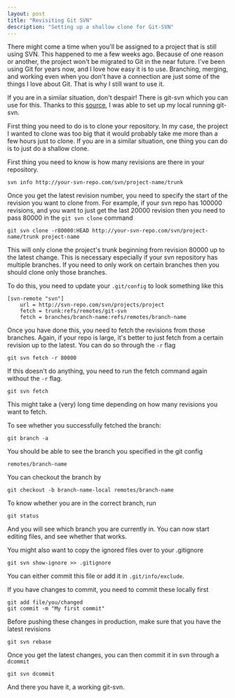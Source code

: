 ```yaml
---
layout: post
title: "Revisiting Git SVN"
description: "Setting up a shallow clone for Git-SVN"
---
```


There might come a time when you'll be assigned to a project that is still using SVN. This happened to me a few weeks ago. Because of one reason or another, the project won't be migrated to Git in the near future. I've been using Git for years now, and I love how easy it is to use. Branching, merging, and working even when you don't have a connection are just some of the things I love about Git. That is why I still want to use it.

If you are in a similar situation, don't despair! There is git-svn which you can use for this. Thanks to this [source](http://www.janosgyerik.com/practical-tips-for-using-git-with-large-subversion-repositories/), I was able to set up my local running git-svn.

First thing you need to do is to clone your repository. In my case, the project I wanted to clone was too big that it would probably take me more than a few hours just to clone. If you are in a similar situation, one thing you can do is to just do a shallow clone.

First thing you need to know is how many revisions are there in your repository.

    svn info http://your-svn-repo.com/svn/project-name/trunk

Once you get the latest revision number, you need to specify the start of the revision you want to clone from. For example, if your svn repo has 100000 revisions, and you want to just get the last 20000 revision then you need to pass 80000 in the `git svn clone` command

    git svn clone -r80000:HEAD http://your-svn-repo.com/svn/project-name/trunk project-name

This will only clone the project's trunk beginning from revision 80000 up to the latest change. This is necessary especially if your svn repository has multiple branches. If you need to only work on certain branches then you should clone only those branches.

To do this, you need to update your `.git/config` to look something like this

    [svn-remote "svn"]
        url = http://svn-repo.com/svn/projects/project
        fetch = trunk:refs/remotes/git-svn
        fetch = branches/branch-name:refs/remotes/branch-name

Once you have done this, you need to fetch the revisions from those branches. Again, if your repo is large, it's better to just fetch from a certain revision up to the latest. You can do so through the `-r` flag

    git svn fetch -r 80000

If this doesn't do anything, you need to run the fetch command again without the `-r` flag.

    git svn fetch

This might take a (very) long time depending on how many revisions you want to fetch.

To see whether you successfully fetched the branch:

    git branch -a

You should be able to see the branch you specified in the git config

    remotes/branch-name

You can checkout the branch by

    git checkout -b branch-name-local remotes/branch-name

To know whether you are in the correct branch, run

    git status

And you will see which branch you are currently in. You can now start editing files, and see whether that works.

You might also want to copy the ignored files over to your .gitignore

    git svn show-ignore >> .gitignore

You can either commit this file or add it in `.git/info/exclude`.

If you have changes to commit, you need to commit these locally first

    git add file/you/changed
    git commit -m "My first commit"

Before pushing these changes in production, make sure that you have the latest revisions

    git svn rebase

Once you get the latest changes, you can then commit it in svn through a `dcommit`

    git svn dcommit

And there you have it, a working git-svn.